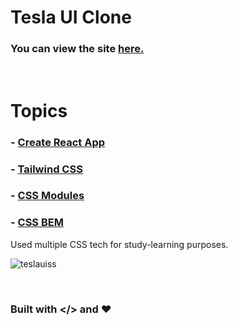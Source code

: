# Tesla UI Clone

### You can view the site [**here.**](https://ysfkblt.github.io/tesla_ui/)

<br>

# Topics

### - [Create React App](https://github.com/facebook/create-react-app)

### - [Tailwind CSS](https://tailwindcss.com/)

### - [CSS Modules](https://github.com/css-modules/css-modules)

### - [CSS BEM](https://en.bem.info/) 

Used multiple CSS tech for study-learning purposes. 

![teslauiss](https://user-images.githubusercontent.com/80647654/168070711-42b760e3-f9bd-477d-98e6-38aa38c24964.png)


<br>

### Built with </> and ❤️

